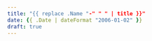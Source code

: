 ```yaml
---
title: "{{ replace .Name "-" " " | title }}"
date: {{ .Date | dateFormat "2006-01-02" }}
draft: true
---
```


